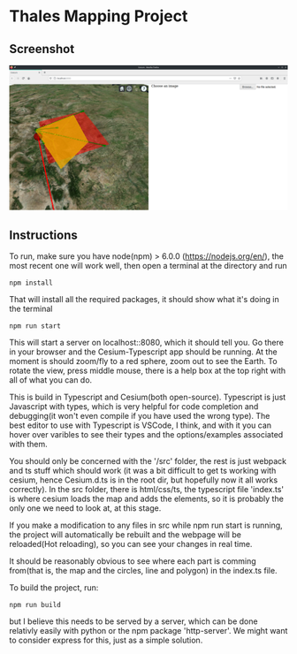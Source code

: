 # Thales Mapping Project

## Screenshot
<!--<img src= "Screenshot.png">-->
<img src= "Screenshot2.png">

## Instructions
To run, make sure you have node(npm) > 6.0.0 (https://nodejs.org/en/), the most recent one will work well, then open a terminal at the directory and run
```
npm install
``` 
That will install all the required packages, it should show what it's doing in the terminal
```
npm run start
```
This will start a server on localhost::8080, which it should tell you.  Go there in your browser and the Cesium-Typescript app should be running.  At the moment is should zoom/fly to a red sphere, zoom out to see the Earth.  To rotate the view, press middle mouse, there is a help box at the top right with all of what you can do.

This is build in Typescript and Cesium(both open-source).  Typescript is just Javascript with types, which is very helpful for code completion and debugging(it won't even compile if you have used the wrong type).  The best editor to use with Typescript is VSCode, I think, and with it you can hover over varibles to see their types and the options/examples associated with them.

You should only be concerned with the '/src' folder, the rest is just webpack and ts stuff which should work (it was a bit difficult to get ts working with cesium, hence Cesium.d.ts is in the root dir, but hopefully now it all works correctly).  In the src folder, there is html/css/ts, the typescript file 'index.ts' is where cesium loads the map and adds the elements, so it is probably the only one we need to look at, at this stage. 

If you make a modification to any files in src while npm run start is running, the project will automatically be rebuilt and the webpage will be reloaded(Hot reloading), so you can see your changes in real time.

It should be reasonably obvious to see where each part is comming from(that is, the map and the circles, line and polygon) in the index.ts file.


To build the project, run:
```
npm run build
```
but I believe this needs to be served by a server, which can be done relativly easily with python or the npm package 'http-server'.
We might want to consider express for this, just as a simple solution.
